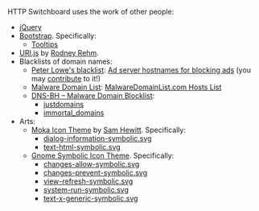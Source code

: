 HTTP Switchboard uses the work of other people:

- [jQuery](http://jquery.com/)
- [Bootstrap](http://getbootstrap.com/). Specifically:
    * [Tooltips](http://getbootstrap.com/javascript/#tooltips)
- [URI.js](http://medialize.github.io/URI.js/) by [Rodney Rehm](http://rodneyrehm.de/en/).
- Blacklists of domain names:
    * [Peter Lowe's blacklist](http://pgl.yoyo.org/as/index.php): [Ad server hostnames for blocking ads](http://pgl.yoyo.org/as/serverlist.php?mimetype=plaintext) (you may [contribute](http://pgl.yoyo.org/as/#submit) to it!)
    * [Malware Domain List](http://www.malwaredomainlist.com/): [MalwareDomainList.com Hosts List](http://www.malwaredomainlist.com/hostslist/hosts.txt)
    * [DNS-BH – Malware Domain Blocklist](http://www.malwaredomains.com/?page_id=1508):
        - [justdomains](http://dns-bh.sagadc.org/justdomains)
        - [immortal_domains](http://dns-bh.sagadc.org/immortal_domains.txt)
- Arts:
    * [Moka Icon Theme](https://github.com/snwh/moka-icon-theme) by [Sam Hewitt](https://github.com/snwh). Specifically:
        - [dialog-information-symbolic.svg](https://github.com/snwh/moka-icon-theme/blob/master/Moka/scalable/status/dialog-information-symbolic.svg)
        - [text-html-symbolic.svg](https://github.com/snwh/moka-icon-theme-symbolic/blob/master/Moka/scalable/mimetypes/text-html-symbolic.svg)
    * [Gnome Symbolic Icon Theme](https://git.gnome.org/browse/gnome-icon-theme-symbolic). Specifically:
        - [changes-allow-symbolic.svg](https://git.gnome.org/browse/gnome-icon-theme-symbolic/tree/gnome/scalable/status/)
        - [changes-prevent-symbolic.svg](https://git.gnome.org/browse/gnome-icon-theme-symbolic/tree/gnome/scalable/status/)
        - [view-refresh-symbolic.svg](https://git.gnome.org/browse/gnome-icon-theme-symbolic/tree/gnome/scalable/status/)
        - [system-run-symbolic.svg](https://git.gnome.org/browse/gnome-icon-theme-symbolic/tree/gnome/scalable/status/)
        - [text-x-generic-symbolic.svg](https://git.gnome.org/browse/gnome-icon-theme-symbolic/tree/gnome/scalable/mimetypes/text-x-generic-symbolic.svg)